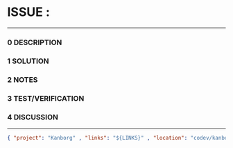 # ISSUE :
--------------------------------
### 0 DESCRIPTION


### 1 SOLUTION


### 2 NOTES


### 3 TEST/VERIFICATION


### 4 DISCUSSION



--------------------------------
```json
{ "project": "Kanborg" , "links": "${LINKS}" , "location": "codev/kanborg" , "fpoint": "1" }
```
